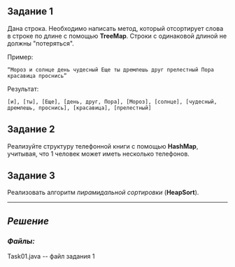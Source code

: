 ## Задание 1

Дана строка. Необходимо написать метод, который отсортирует слова в строке по длине с помощью **TreeMap**.
Строки с одинаковой длиной не должны "потеряться".

Пример:
```
“Мороз и солнце день чудесный Еще ты дремлешь друг прелестный Пора красавица проснись”
```
Результат:
```
[и], [ты], [Еще], [день, друг, Пора], [Мороз], [солнце], [чудесный, дремлешь, проснись], [красавица], [прелестный]
```
## Задание 2

Реализуйте структуру телефонной книги с помощью **HashMap**, учитывая, что 1 человек может иметь несколько телефонов.

## Задание 3

Реализовать алгоритм *пирамидальной сортировки* (**HeapSort**).


___
## _Решение_
### _Файлы:_

Task01.java -- файл задания 1
